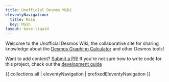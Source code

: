 ```yaml
---
title: Unofficial Desmos Wiki
eleventyNavigation:
  title: Main
  key: Main
layout: base.liquid
---
```


Welcome to the Unofficial Desmos Wiki, the collaborative site for sharing knowledge about the [Desmos Graphing Calculator](https://www.desmos.com/calculator) and other Desmos tools!

Want to add content? [Submit a PR!](https://github.com/radian628/unofficial-desmos-wiki) If you're not sure how to write code for this project, check out the [development guide](./meta/development/)

{{ collections.all | eleventyNavigation | prefixedEleventyNavigation }}
